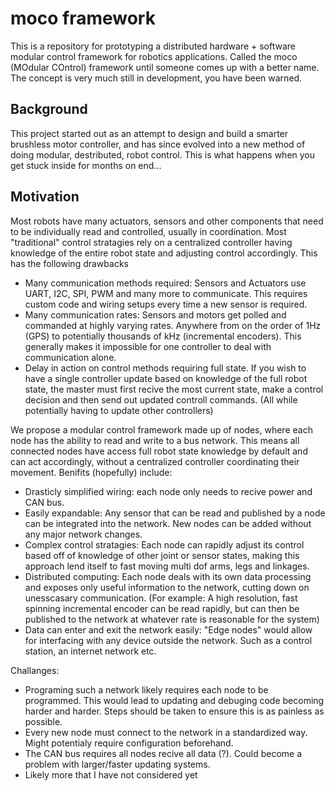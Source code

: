 # moco framework
This is a repository for prototyping a distributed hardware + software modular control framework for robotics applications. Called the moco (MOdular COntrol) framework until someone comes up with a better name. The concept is very much still in development, you have been warned.

## Background
This project started out as an attempt to design and build a smarter brushless motor controller, and has since evolved into a new method of doing modular, destributed, robot control. This is what happens when you get stuck inside for months on end...

## Motivation
Most robots have many actuators, sensors and other components that need to be individually read and controlled, usually in coordination. Most "traditional" control stratagies rely on a centralized controller having knowledge of the entire robot state and adjusting control accordingly. This has the following drawbacks
* Many communication methods required: Sensors and Actuators use UART, I2C, SPI, PWM and many more to communicate. This requires custom code and wiring setups every time a new sensor is required.
* Many communication rates: Sensors and motors get polled and commanded at highly varying rates. Anywhere from on the order of 1Hz (GPS) to potentially thousands of kHz (incremental encoders). This generally makes it impossible for one controller to deal with communication alone.
* Delay in action on control methods requiring full state. If you wish to have a single controller update based on knowledge of the full robot state, the master must first recive the most current state, make a control decision and then send out updated controll commands. (All while potentially having to update other controllers)

We propose a modular control framework made up of nodes, where each node has the ability to read and write to a bus network. This means all connected nodes have access full robot state knowledge by default and can act accordingly, without a centralized controller coordinating their movement. Benifits (hopefully) include:
* Drasticly simplified wiring: each node only needs to recive power and CAN bus.
* Easily expandable: Any sensor that can be read and published by a node can be integrated into the network. New nodes can be added without any major network changes.
* Complex control stratagies: Each node can rapidly adjust its control based off of knowledge of other joint or sensor states, making this approach lend itself to fast moving multi dof arms, legs and linkages.
* Distributed computing: Each node deals with its own data processing and exposes only useful information to the network, cutting down on unesscasary communication. (For example: A high resolution, fast spinning incremental encoder can be read rapidly, but can then be published to the network at whatever rate is reasonable for the system)
* Data can enter and exit the network easily: "Edge nodes" would allow for interfacing with any device outside the network. Such as a control station, an internet network etc.

Challanges:
* Programing such a network likely requires each node to be programmed. This would lead to updating and debuging code becoming harder and harder. Steps should be taken to ensure this is as painless as possible.
* Every new node must connect to the network in a standardized way. Might potentialy require configuration beforehand.
* The CAN bus requires all nodes recive all data (?). Could become a problem with larger/faster updating systems.
* Likely more that I have not considered yet
